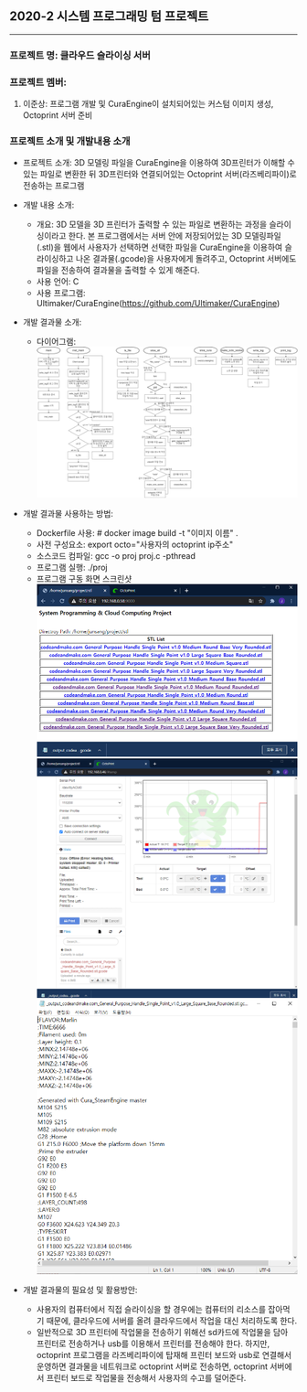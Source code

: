 ## 2020-2 시스템 프로그래밍 텀 프로젝트
---
### 프로젝트 명: 클라우드 슬라이싱 서버<br/>

### 프로젝트 멤버:
1. 이준상: 프로그램 개발 및 CuraEngine이 설치되어있는 커스텀 이미지 생성, Octoprint 서버 준비

### 프로젝트 소개 및 개발내용 소개
* 프로젝트 소개: 3D 모델링 파일을 CuraEngine을 이용하여 3D프린터가 이해할 수 있는 파일로 변환한 뒤  3D프린터와 연결되어있는 Octoprint 서버(라즈베리파이)로 전송하는 프로그램
* 개발 내용 소개:
    * 개요: 3D 모델을 3D 프린터가 출력할 수 있는 파일로 변환하는 과정을 슬라이싱이라고 한다. 본 프로그램에서는 서버 안에 저장되어있는 3D 모델링파일(.stl)을 웹에서 사용자가 선택하면 선택한 파일을 CuraEngine을 이용하여 슬라이싱하고 나온 결과물(.gcode)을 사용자에게 돌려주고, Octoprint 서버에도 파일을 전송하여 결과물을 출력할 수 있게 해준다.
    * 사용 언어: C
    * 사용 프로그램: Ultimaker/CuraEngine(https://github.com/Ultimaker/CuraEngine)

* 개발 결과물 소개:
    * 다이어그램: ![Alt text](proj_diagram.png "diagram")

* 개발 결과물 사용하는 방법:
    * Dockerfile 사용: # docker image build -t "이미지 이름" .
    * 사전 구성요소: export octo="사용자의 octoprint ip주소"
    * 소스코드 컴파일: gcc -o proj proj.c -pthread
    * 프로그램 실행: ./proj
    * 프로그램 구동 화면 스크린샷
![Alt text](./result_image/result_1.PNG "result_1")
![Alt text](./result_image/result_2.png "result_2")
![Alt text](./result_image/result_3.PNG "result_3")

* 개발 결과물의 필요성 및 활용방안:
    * 사용자의 컴퓨터에서 직접 슬라이싱을 할 경우에는 컴퓨터의 리소스를 잡아먹기 때문에, 클라우드에 서버를 올려 클라우드에서 작업을 대신 처리하도록 한다.
    * 일반적으로 3D 프린터에 작업물을 전송하기 위해선 sd카드에 작업물을 담아 프린터로 전송하거나 usb를 이용해서 프린터를 전송해야 한다. 하지만, octoprint 프로그램을 라즈베리파이에 탑재해 프린터 보드와 usb로 연결해서 운영하면 결과물을 네트워크로 octoprint 서버로 전송하면, octoprint 서버에서 프린터 보드로 작업물을 전송해서 사용자의 수고를 덜어준다.